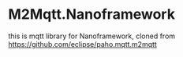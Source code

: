 # M2Mqtt.Nanoframework
this is mqtt library for Nanoframework, cloned from https://github.com/eclipse/paho.mqtt.m2mqtt
